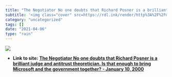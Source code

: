 ```yaml
---
title: "The Negotiator No one doubts that Richard Posner is a brilliant judge and antitrust theoretician. Is that enough to bring Microsoft and the government together? - January 10, 2000"
subtitle: '<img class="cover" src=https://rdl.ink/render/http%3A%2F%2Fmoney.cnn.com%2Fmagazines%2Ffortune%2Ffor...'
category: "uncategorized"
tags: []
date: "2021-04-06"
type: "rain"
---
```

<img class="cover" src=https://rdl.ink/render/http%3A%2F%2Fmoney.cnn.com%2Fmagazines%2Ffortune%2Ffortune_archive%2F2000%2F01%2F10%2F271747%2Findex.htm>


* **Link to site:** **[The Negotiator No one doubts that Richard Posner is a brilliant judge and antitrust theoretician. Is that enough to bring Microsoft and the government together? - January 10, 2000](http://money.cnn.com/magazines/fortune/fortune_archive/2000/01/10/271747/index.htm)**